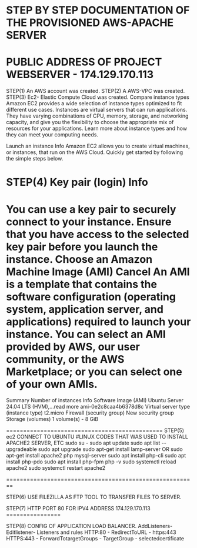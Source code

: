 STEP BY STEP DOCUMENTATION OF THE PROVISIONED AWS-APACHE SERVER
===============================================================
PUBLIC ADDRESS  OF PROJECT WEBSERVER - 174.129.170.113
===============================================================
STEP(1) An AWS account was created.
STEP(2) A AWS-VPC was created.
STEP(3) Ec2- Elastic Compute Cloud was created.
Compare instance types
Amazon EC2 provides a wide selection of instance types optimized to fit different use cases. Instances are virtual servers that can run applications. They have varying combinations of CPU, memory, storage, and networking capacity, and give you the flexibility to choose the appropriate mix of resources for your applications. Learn more about instance types and how they can meet your computing needs.

Launch an instance
  Info
Amazon EC2 allows you to create virtual machines, or instances, that run on the AWS Cloud. Quickly get started by following the simple steps below.

STEP(4)
Key pair (login) Info
======================
You can use a key pair to securely connect to your instance. Ensure that you have access to the selected key pair before you launch the instance.
Choose an Amazon Machine Image (AMI)
Cancel
An AMI is a template that contains the software configuration (operating system, application server, and applications) required to launch your instance. You can select an AMI provided by AWS, our user community, or the AWS Marketplace; or you can select one of your own AMIs.
=============================================
Summary
Number of instances Info
Software Image (AMI)
Ubuntu Server 24.04 LTS (HVM),...read more
ami-0e2c8caa4b6378d8c
Virtual server type (instance type)
t2.micro
Firewall (security group)
New security group
Storage (volumes)
1 volume(s) - 8 GiB

==============================================
STEP(5)
ec2 CONNECT TO UBUNTU 
#LINUX CODES THAT WAS USED TO INSTALL APACHE2 SERVER, ETC
sudo su -
sudo apt update
sudo apt list --upgradeable
sudo apt upgrade
sudo apt-get install lamp-server
OR
sudo apt-get install apache2 php mysql-server
sudo apt install php-cli
sudo apt install php-pdo
sudo apt install php-fpm
php -v
sudo systemctl reload apache2
sudo systemctl restart apache2

========================================================

STEP(6)
USE FILEZILLA AS FTP TOOL TO TRANSFER FILES TO SERVER.

STEP(7)
HTTP PORT 80 FOR IPV4 ADDRESS 174.129.170.113
															================

STEP(8)
CONFIG OF APPLICATION LOAD BALANCER.
AddListeners-  Editlistener- Listeners and rules
HTTP:80  - RedirectToURL  - https:443
HTTPS:443 - ForwardTotargetGroups - TargetGroup - selectedcertificate